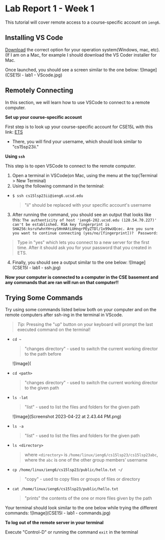 # Lab Report 1 - Week 1
This tutorial will cover remote access to a course-specific account on `ieng6`.

## Installing VS Code
[Download](https://code.visualstudio.com/download) the correct option for your operation system(Windows, mac, etc). (If I am on a Mac, for example I should download the VS Coder installer for Mac.

Once launched, you should see a screen similar to the one below:
![Image](CSE15l - lab1 - VScode.jpg)

## Remotely Connecting
In this section, we will learn how to use VSCode to connect to a remote computer.

**Set up your course-specific account**

First step is to look up your course-specific account for CSE15L with this link: [ETS](https://sdacs.ucsd.edu/~icc/index.php)
* There, you will find your username, which should look similar to "cs15sp23ii."

**Using `ssh`**

This step is to open VSCode to connect to the remote computer.
1. Open a terminal in VSCode(on Mac, using the menu at the top(Terminal > New Terminal)
2. Using the following command in the terminal:
  * `$ ssh cs15lsp23ii@ieng6.ucsd.edu`
      > "ii" should be replaced with your specific account's username
      
3. After running the command, you should see an output that looks like this: ``The authenticity of host 'ieng6-202.ucsd.edu (128.54.70.227)' can't be established.
RSA key fingerprint is SHA256:ksruYwhnYH+sySHnHAtLUHngrPEyZTDl/1x99wUQcec.
Are you sure you want to continue connecting (yes/no/[fingerprint])? 
Password: ``
  >Type in "yes" which lets you connect to a new server for the first time. After it should ask you for your password that you created in ETS. 
  
4. Finally, you should see a output similar to the one below:
![Image](CSE15l - lab1 - ssh.jpg)

**Now your computer is connected to a computer in the CSE basement and any commands that are ran will run on that computer!!**

## Trying Some Commands

Try using some commands listed below both on your computer and on the remote computers after ssh-ing in the terminal in VScode.
> *Tip:* Pressing the "up" button on your keyboard will prompt the last executed command on the terminal!

* `cd ~`

   > "changes directory" - used to switch the current working director to the path before

   ![Image](

* `cd <path>`

   > "changes directory" - used to switch the current working director to the given path 
 
* `ls -lat`

   > "list" - used to list the files and folders for the given path

   ![Image](Screenshot 2023-04-22 at 2.43.44 PM.png)

* `ls -a`

   > "list" - used to list the files and folders for the given path

* `ls <directory>`

   > where `<directory>` is `/home/linux/ieng6/cs15lsp23/cs15lsp23abc`, where the `abc` is one of the other group members’ username

* `cp /home/linux/ieng6/cs15lsp23/public/hello.txt ~/`

   > "copy" - used to copy files or groups of files or directory
 
* `cat /home/linux/ieng6/cs15lsp23/public/hello.txt`

   > "prints" the contents of the one or more files given by the path

Your terminal should look similar to the one below while trying the different commands:
![Image](CSE15l - lab1 - commands.jpg)

**To log out of the remote server in your terminal**

Execute "Control-D" or running the command `exit` in the terminal

